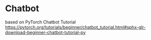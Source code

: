 # Chatbot
based on PyTorch Chatbot Tutorial
https://pytorch.org/tutorials/beginner/chatbot_tutorial.html#sphx-glr-download-beginner-chatbot-tutorial-py
